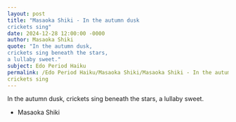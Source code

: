 ```yaml
---
layout: post
title: "Masaoka Shiki - In the autumn dusk
crickets sing"
date: 2024-12-28 12:00:00 -0000
author: Masaoka Shiki
quote: "In the autumn dusk,
crickets sing beneath the stars,
a lullaby sweet."
subject: Edo Period Haiku
permalink: /Edo Period Haiku/Masaoka Shiki/Masaoka Shiki - In the autumn dusk
crickets sing
---
```


In the autumn dusk,
crickets sing beneath the stars,
a lullaby sweet.

- Masaoka Shiki
